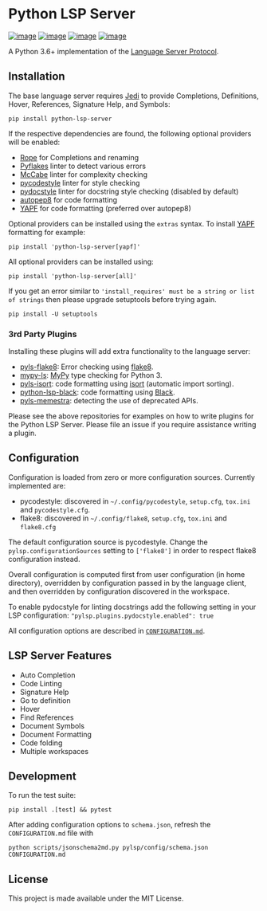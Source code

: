 # Python LSP Server

[![image](https://github.com/python-ls/python-ls/workflows/Linux%20tests/badge.svg)](https://github.com/python-ls/python-ls/actions?query=workflow%3A%22Linux+tests%22) [![image](https://github.com/python-ls/python-ls/workflows/Mac%20tests/badge.svg)](https://github.com/python-ls/python-ls/actions?query=workflow%3A%22Mac+tests%22) [![image](https://github.com/python-ls/python-ls/workflows/Windows%20tests/badge.svg)](https://github.com/python-ls/python-ls/actions?query=workflow%3A%22Windows+tests%22) [![image](https://img.shields.io/github/license/python-ls/python-ls.svg)](https://github.com/python-ls/python-ls/blob/master/LICENSE)

A Python 3.6+ implementation of the [Language Server Protocol](https://github.com/Microsoft/language-server-protocol).

## Installation

The base language server requires [Jedi](https://github.com/davidhalter/jedi) to provide Completions, Definitions, Hover, References, Signature Help, and Symbols:

```
pip install python-lsp-server
```

If the respective dependencies are found, the following optional providers will be enabled:
- [Rope](https://github.com/python-rope/rope) for Completions and renaming
- [Pyflakes](https://github.com/PyCQA/pyflakes) linter to detect various errors
- [McCabe](https://github.com/PyCQA/mccabe) linter for complexity checking
- [pycodestyle](https://github.com/PyCQA/pycodestyle) linter for style checking
- [pydocstyle](https://github.com/PyCQA/pydocstyle) linter for docstring style checking (disabled by default)
- [autopep8](https://github.com/hhatto/autopep8) for code formatting
- [YAPF](https://github.com/google/yapf) for code formatting (preferred over autopep8)

Optional providers can be installed using the `extras` syntax. To install [YAPF](https://github.com/google/yapf) formatting for example:

```
pip install 'python-lsp-server[yapf]'
```

All optional providers can be installed using:

```
pip install 'python-lsp-server[all]'
```

If you get an error similar to `'install_requires' must be a string or list of strings` then please upgrade setuptools before trying again.

```
pip install -U setuptools
```

### 3rd Party Plugins

Installing these plugins will add extra functionality to the language server:

- [pyls-flake8](https://github.com/emanspeaks/pyls-flake8/): Error checking using [flake8](https://flake8.pycqa.org/en/latest/).
- [mypy-ls](https://github.com/Richardk2n/mypy-ls): [MyPy](http://mypy-lang.org/) type checking for Python 3.
- [pyls-isort](https://github.com/paradoxxxzero/pyls-isort): code formatting using [isort](https://github.com/PyCQA/isort) (automatic import sorting).
- [python-lsp-black](https://github.com/python-lsp/python-lsp-black): code formatting using [Black](https://github.com/psf/black).
- [pyls-memestra](https://github.com/QuantStack/pyls-memestra): detecting the use of deprecated APIs.

Please see the above repositories for examples on how to write plugins for the Python LSP Server. Please file an issue if you require assistance writing a plugin.

## Configuration

Configuration is loaded from zero or more configuration sources.  Currently implemented are:

- pycodestyle: discovered in `~/.config/pycodestyle`, `setup.cfg`, `tox.ini` and `pycodestyle.cfg`.
- flake8: discovered in `~/.config/flake8`, `setup.cfg`, `tox.ini` and `flake8.cfg`

The default configuration source is pycodestyle. Change the `pylsp.configurationSources` setting to `['flake8']` in order to respect flake8 configuration instead.

Overall configuration is computed first from user configuration (in home directory), overridden by configuration passed in by the language client, and then overridden by configuration discovered in the workspace.

To enable pydocstyle for linting docstrings add the following setting in your LSP configuration:
`"pylsp.plugins.pydocstyle.enabled": true`

All configuration options are described in [`CONFIGURATION.md`](https://github.com/python-lsp/python-lsp-server/blob/develop/CONFIGURATION.md).

## LSP Server Features

* Auto Completion
* Code Linting
* Signature Help
* Go to definition
* Hover
* Find References
* Document Symbols
* Document Formatting
* Code folding
* Multiple workspaces

## Development

To run the test suite:

```
pip install .[test] && pytest
```

After adding configuration options to `schema.json`, refresh the `CONFIGURATION.md` file with

```
python scripts/jsonschema2md.py pylsp/config/schema.json CONFIGURATION.md
```

## License

This project is made available under the MIT License.
